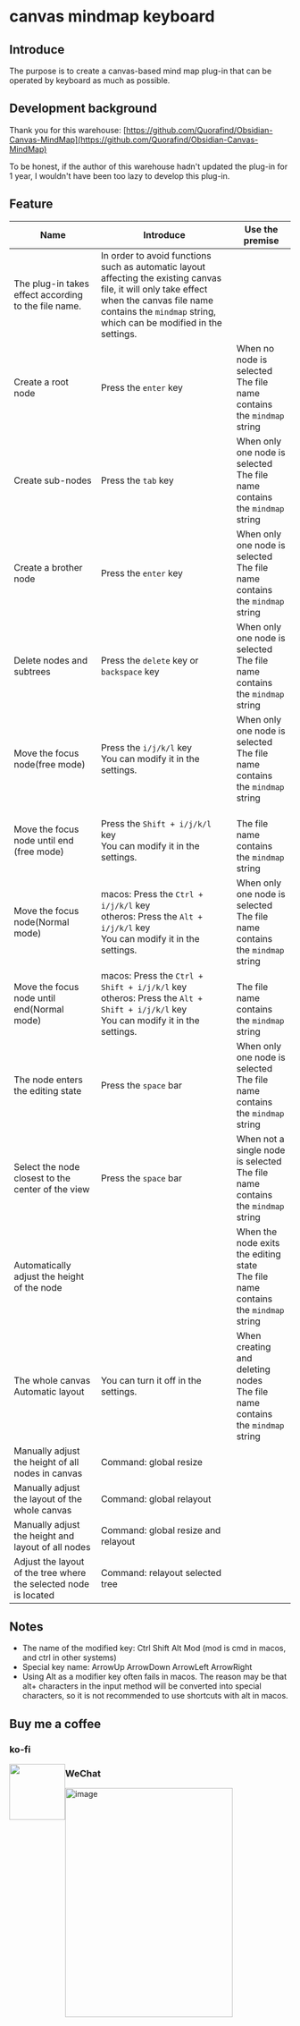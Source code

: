 # canvas mindmap keyboard
## Introduce
The purpose is to create a canvas-based mind map plug-in that can be operated by keyboard as much as possible.
## Development background
Thank you for this warehouse: [https://github.com/Quorafind/Obsidian-Canvas-MindMap](https://github.com/Quorafind/Obsidian-Canvas-MindMap)

To be honest, if the author of this warehouse hadn't updated the plug-in for 1 year, I wouldn't have been too lazy to develop this plug-in.

## Feature
| Name                                                         | Introduce                                                    | Use the premise                                              |
| ------------------------------------------------------------ | ------------------------------------------------------------ | ------------------------------------------------------------ |
| The plug-in takes effect according to the file name.         | In order to avoid functions such as automatic layout affecting the existing canvas file, it will only take effect when the canvas file name contains the `mindmap` string, which can be modified in the settings. |                                                              |
| Create a root node                                           | Press the `enter` key                                        | When no node is selected<br />The file name contains the `mindmap` string |
| Create sub-nodes                                             | Press the `tab` key                                          | When only one node is selected<br />The file name contains the `mindmap` string |
| Create a brother node                                        | Press the `enter` key                                        | When only one node is selected<br />The file name contains the `mindmap` string |
| Delete nodes and subtrees                                    | Press the `delete` key or `backspace` key                    | When only one node is selected<br />The file name contains the `mindmap` string |
| Move the focus node(free mode)                               | Press the `i/j/k/l` key<br />You can modify it in the settings. | When only one node is selected<br />The file name contains the `mindmap` string |
| Move the focus node until end (free mode)                    | Press the `Shift + i/j/k/l` key<br />You can modify it in the settings. | <br />The file name contains the `mindmap` string            |
| Move the focus node(Normal mode)                             | macos: Press the `Ctrl + i/j/k/l` key<br />otheros: Press the `Alt + i/j/k/l` key<br />You can modify it in the settings. | When only one node is selected<br />The file name contains the `mindmap` string |
| Move the focus node until end(Normal mode)                   | macos: Press the `Ctrl + Shift + i/j/k/l` key<br />otheros: Press the `Alt + Shift + i/j/k/l` key<br />You can modify it in the settings. | <br />The file name contains the `mindmap` string            |
| The node enters the editing state                            | Press the `space` bar                                        | When only one node is selected<br />The file name contains the `mindmap` string |
| Select the node closest to the center of the view            | Press the `space` bar                                        | When not a single node is selected<br />The file name contains the `mindmap` string |
| Automatically adjust the height of the node                  |                                                              | When the node exits the editing state<br />The file name contains the `mindmap` string |
| The whole canvas Automatic layout                            | You can turn it off in the settings.                         | When creating and deleting nodes<br />The file name contains the `mindmap` string |
| Manually adjust the height of all nodes in canvas            | Command: global resize                                       |                                                              |
| Manually adjust the layout of the whole canvas               | Command: global relayout                                     |                                                              |
| Manually adjust the height and layout of all nodes           | Command: global resize and relayout                          |                                                              |
| Adjust the layout of the tree where the selected node is located | Command: relayout selected tree                              |                                                              |

## Notes

- The name of the modified key: Ctrl Shift Alt Mod (mod is cmd in macos, and ctrl in other systems)
- Special key name: ArrowUp ArrowDown ArrowLeft ArrowRight
- Using Alt as a modifier key often fails in macos. The reason may be that alt+ characters in the input method will be converted into special characters, so it is not recommended to use shortcuts with alt in macos.

## Buy me a coffee
### ko-fi
[<img style="float:left" src="https://storage.ko-fi.com/cdn/logomarkLogo.png" width="100">](https://ko-fi.com/conantong02)
### WeChat
<img width="300" height="410" alt="image" src="https://github.com/user-attachments/assets/fe781010-1915-49bd-8f34-094c0b1b7cb0" />
